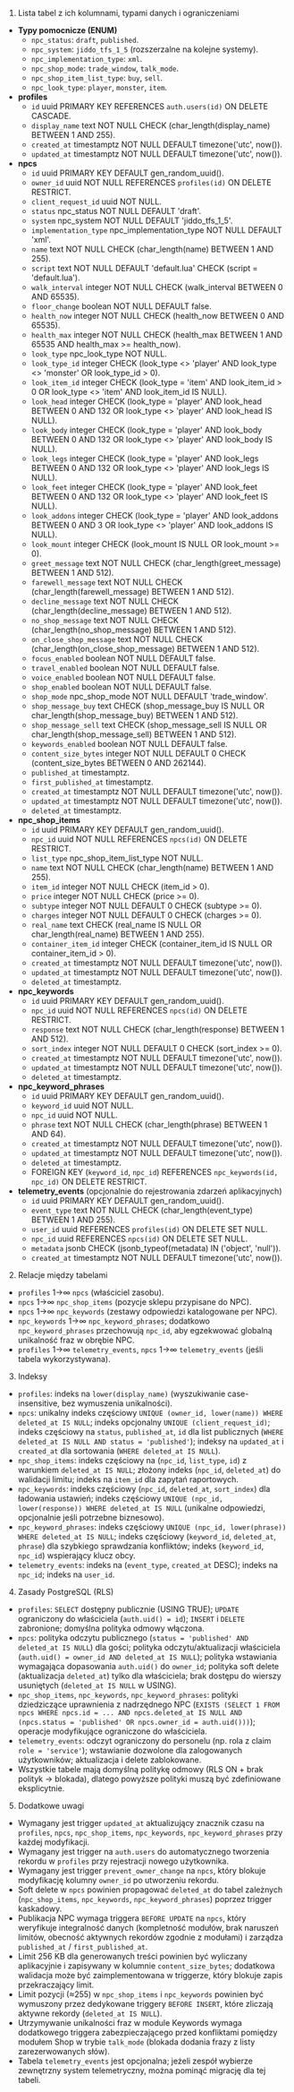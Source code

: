 1. Lista tabel z ich kolumnami, typami danych i ograniczeniami

- **Typy pomocnicze (ENUM)**
  - `npc_status`: `draft`, `published`.
  - `npc_system`: `jiddo_tfs_1_5` (rozszerzalne na kolejne systemy).
  - `npc_implementation_type`: `xml`.
  - `npc_shop_mode`: `trade_window`, `talk_mode`.
  - `npc_shop_item_list_type`: `buy`, `sell`.
  - `npc_look_type`: `player`, `monster`, `item`.
- **profiles**
  - `id` uuid PRIMARY KEY REFERENCES `auth.users(id)` ON DELETE CASCADE.
  - `display_name` text NOT NULL CHECK (char_length(display_name) BETWEEN 1 AND 255).
  - `created_at` timestamptz NOT NULL DEFAULT timezone('utc', now()).
  - `updated_at` timestamptz NOT NULL DEFAULT timezone('utc', now()).
- **npcs**
  - `id` uuid PRIMARY KEY DEFAULT gen_random_uuid().
  - `owner_id` uuid NOT NULL REFERENCES `profiles(id)` ON DELETE RESTRICT.
  - `client_request_id` uuid NOT NULL.
  - `status` npc_status NOT NULL DEFAULT 'draft'.
  - `system` npc_system NOT NULL DEFAULT 'jiddo_tfs_1_5'.
  - `implementation_type` npc_implementation_type NOT NULL DEFAULT 'xml'.
  - `name` text NOT NULL CHECK (char_length(name) BETWEEN 1 AND 255).
  - `script` text NOT NULL DEFAULT 'default.lua' CHECK (script = 'default.lua').
  - `walk_interval` integer NOT NULL CHECK (walk_interval BETWEEN 0 AND 65535).
  - `floor_change` boolean NOT NULL DEFAULT false.
  - `health_now` integer NOT NULL CHECK (health_now BETWEEN 0 AND 65535).
  - `health_max` integer NOT NULL CHECK (health_max BETWEEN 1 AND 65535 AND health_max >= health_now).
  - `look_type` npc_look_type NOT NULL.
  - `look_type_id` integer CHECK (look_type <> 'player' AND look_type <> 'monster' OR look_type_id > 0).
  - `look_item_id` integer CHECK (look_type = 'item' AND look_item_id > 0 OR look_type <> 'item' AND look_item_id IS NULL).
  - `look_head` integer CHECK (look_type = 'player' AND look_head BETWEEN 0 AND 132 OR look_type <> 'player' AND look_head IS NULL).
  - `look_body` integer CHECK (look_type = 'player' AND look_body BETWEEN 0 AND 132 OR look_type <> 'player' AND look_body IS NULL).
  - `look_legs` integer CHECK (look_type = 'player' AND look_legs BETWEEN 0 AND 132 OR look_type <> 'player' AND look_legs IS NULL).
  - `look_feet` integer CHECK (look_type = 'player' AND look_feet BETWEEN 0 AND 132 OR look_type <> 'player' AND look_feet IS NULL).
  - `look_addons` integer CHECK (look_type = 'player' AND look_addons BETWEEN 0 AND 3 OR look_type <> 'player' AND look_addons IS NULL).
  - `look_mount` integer CHECK (look_mount IS NULL OR look_mount >= 0).
  - `greet_message` text NOT NULL CHECK (char_length(greet_message) BETWEEN 1 AND 512).
  - `farewell_message` text NOT NULL CHECK (char_length(farewell_message) BETWEEN 1 AND 512).
  - `decline_message` text NOT NULL CHECK (char_length(decline_message) BETWEEN 1 AND 512).
  - `no_shop_message` text NOT NULL CHECK (char_length(no_shop_message) BETWEEN 1 AND 512).
  - `on_close_shop_message` text NOT NULL CHECK (char_length(on_close_shop_message) BETWEEN 1 AND 512).
  - `focus_enabled` boolean NOT NULL DEFAULT false.
  - `travel_enabled` boolean NOT NULL DEFAULT false.
  - `voice_enabled` boolean NOT NULL DEFAULT false.
  - `shop_enabled` boolean NOT NULL DEFAULT false.
  - `shop_mode` npc_shop_mode NOT NULL DEFAULT 'trade_window'.
  - `shop_message_buy` text CHECK (shop_message_buy IS NULL OR char_length(shop_message_buy) BETWEEN 1 AND 512).
  - `shop_message_sell` text CHECK (shop_message_sell IS NULL OR char_length(shop_message_sell) BETWEEN 1 AND 512).
  - `keywords_enabled` boolean NOT NULL DEFAULT false.
  - `content_size_bytes` integer NOT NULL DEFAULT 0 CHECK (content_size_bytes BETWEEN 0 AND 262144).
  - `published_at` timestamptz.
  - `first_published_at` timestamptz.
  - `created_at` timestamptz NOT NULL DEFAULT timezone('utc', now()).
  - `updated_at` timestamptz NOT NULL DEFAULT timezone('utc', now()).
  - `deleted_at` timestamptz.
- **npc_shop_items**
  - `id` uuid PRIMARY KEY DEFAULT gen_random_uuid().
  - `npc_id` uuid NOT NULL REFERENCES `npcs(id)` ON DELETE RESTRICT.
  - `list_type` npc_shop_item_list_type NOT NULL.
  - `name` text NOT NULL CHECK (char_length(name) BETWEEN 1 AND 255).
  - `item_id` integer NOT NULL CHECK (item_id > 0).
  - `price` integer NOT NULL CHECK (price >= 0).
  - `subtype` integer NOT NULL DEFAULT 0 CHECK (subtype >= 0).
  - `charges` integer NOT NULL DEFAULT 0 CHECK (charges >= 0).
  - `real_name` text CHECK (real_name IS NULL OR char_length(real_name) BETWEEN 1 AND 255).
  - `container_item_id` integer CHECK (container_item_id IS NULL OR container_item_id > 0).
  - `created_at` timestamptz NOT NULL DEFAULT timezone('utc', now()).
  - `updated_at` timestamptz NOT NULL DEFAULT timezone('utc', now()).
  - `deleted_at` timestamptz.
- **npc_keywords**
  - `id` uuid PRIMARY KEY DEFAULT gen_random_uuid().
  - `npc_id` uuid NOT NULL REFERENCES `npcs(id)` ON DELETE RESTRICT.
  - `response` text NOT NULL CHECK (char_length(response) BETWEEN 1 AND 512).
  - `sort_index` integer NOT NULL DEFAULT 0 CHECK (sort_index >= 0).
  - `created_at` timestamptz NOT NULL DEFAULT timezone('utc', now()).
  - `updated_at` timestamptz NOT NULL DEFAULT timezone('utc', now()).
  - `deleted_at` timestamptz.
- **npc_keyword_phrases**
  - `id` uuid PRIMARY KEY DEFAULT gen_random_uuid().
  - `keyword_id` uuid NOT NULL.
  - `npc_id` uuid NOT NULL.
  - `phrase` text NOT NULL CHECK (char_length(phrase) BETWEEN 1 AND 64).
  - `created_at` timestamptz NOT NULL DEFAULT timezone('utc', now()).
  - `updated_at` timestamptz NOT NULL DEFAULT timezone('utc', now()).
  - `deleted_at` timestamptz.
  - FOREIGN KEY (`keyword_id`, `npc_id`) REFERENCES `npc_keywords(id, npc_id)` ON DELETE RESTRICT.
- **telemetry_events** (opcjonalnie do rejestrowania zdarzeń aplikacyjnych)
  - `id` uuid PRIMARY KEY DEFAULT gen_random_uuid().
  - `event_type` text NOT NULL CHECK (char_length(event_type) BETWEEN 1 AND 255).
  - `user_id` uuid REFERENCES `profiles(id)` ON DELETE SET NULL.
  - `npc_id` uuid REFERENCES `npcs(id)` ON DELETE SET NULL.
  - `metadata` jsonb CHECK (jsonb_typeof(metadata) IN ('object', 'null')).
  - `created_at` timestamptz NOT NULL DEFAULT timezone('utc', now()).

2. Relacje między tabelami

- `profiles` 1→∞ `npcs` (właściciel zasobu).
- `npcs` 1→∞ `npc_shop_items` (pozycje sklepu przypisane do NPC).
- `npcs` 1→∞ `npc_keywords` (zestawy odpowiedzi katalogowane per NPC).
- `npc_keywords` 1→∞ `npc_keyword_phrases`; dodatkowo `npc_keyword_phrases` przechowują `npc_id`, aby egzekwować globalną unikalność fraz w obrębie NPC.
- `profiles` 1→∞ `telemetry_events`, `npcs` 1→∞ `telemetry_events` (jeśli tabela wykorzystywana).

3. Indeksy

- `profiles`: indeks na `lower(display_name)` (wyszukiwanie case-insensitive, bez wymuszenia unikalności).
- `npcs`: unikalny indeks częściowy `UNIQUE (owner_id, lower(name)) WHERE deleted_at IS NULL`; indeks opcjonalny `UNIQUE (client_request_id)`; indeks częściowy na `status`, `published_at`, `id` dla list publicznych (`WHERE deleted_at IS NULL AND status = 'published'`); indeksy na `updated_at` i `created_at` dla sortowania (`WHERE deleted_at IS NULL`).
- `npc_shop_items`: indeks częściowy na (`npc_id`, `list_type`, `id`) z warunkiem `deleted_at IS NULL`; złożony indeks (`npc_id`, `deleted_at`) do walidacji limitu; indeks na `item_id` dla zapytań raportowych.
- `npc_keywords`: indeks częściowy (`npc_id`, `deleted_at`, `sort_index`) dla ładowania ustawień; indeks częściowy `UNIQUE (npc_id, lower(response)) WHERE deleted_at IS NULL` (unikalne odpowiedzi, opcjonalnie jeśli potrzebne biznesowo).
- `npc_keyword_phrases`: indeks częściowy `UNIQUE (npc_id, lower(phrase)) WHERE deleted_at IS NULL`; indeks częściowy (`keyword_id`, `deleted_at`, `phrase`) dla szybkiego sprawdzania konfliktów; indeks (`keyword_id`, `npc_id`) wspierający klucz obcy.
- `telemetry_events`: indeks na (`event_type`, `created_at` DESC); indeks na `npc_id`; indeks na `user_id`.

4. Zasady PostgreSQL (RLS)

- `profiles`: `SELECT` dostępny publicznie (USING TRUE); `UPDATE` ograniczony do właściciela (`auth.uid() = id`); `INSERT` i `DELETE` zabronione; domyślna polityka odmowy włączona.
- `npcs`: polityka odczytu publicznego (`status = 'published' AND deleted_at IS NULL`) dla gości; polityka odczytu/aktualizacji właściciela (`auth.uid() = owner_id AND deleted_at IS NULL`); polityka wstawiania wymagająca dopasowania `auth.uid()` do `owner_id`; polityka soft delete (aktualizacja `deleted_at`) tylko dla właściciela; brak dostępu do wierszy usuniętych (`deleted_at IS NULL` w USING).
- `npc_shop_items`, `npc_keywords`, `npc_keyword_phrases`: polityki dziedziczące uprawnienia z nadrzędnego NPC (`EXISTS (SELECT 1 FROM npcs WHERE npcs.id = ... AND npcs.deleted_at IS NULL AND (npcs.status = 'published' OR npcs.owner_id = auth.uid()))`); operacje modyfikujące ograniczone do właściciela.
- `telemetry_events`: odczyt ograniczony do personelu (np. rola z claim `role = 'service'`); wstawianie dozwolone dla zalogowanych użytkowników; aktualizacja i delete zablokowane.
- Wszystkie tabele mają domyślną politykę odmowy (RLS ON + brak polityk → blokada), dlatego powyższe polityki muszą być zdefiniowane eksplicytnie.

5. Dodatkowe uwagi

- Wymagany jest trigger `updated_at` aktualizujący znacznik czasu na `profiles`, `npcs`, `npc_shop_items`, `npc_keywords`, `npc_keyword_phrases` przy każdej modyfikacji.
- Wymagany jest trigger na `auth.users` do automatycznego tworzenia rekordu w `profiles` przy rejestracji nowego użytkownika.
- Wymagany jest trigger `prevent_owner_change` na `npcs`, który blokuje modyfikację kolumny `owner_id` po utworzeniu rekordu.
- Soft delete w `npcs` powinien propagować `deleted_at` do tabel zależnych (`npc_shop_items`, `npc_keywords`, `npc_keyword_phrases`) poprzez trigger kaskadowy.
- Publikacja NPC wymaga triggera `BEFORE UPDATE` na `npcs`, który weryfikuje integralność danych (kompletność modułów, brak naruszeń limitów, obecność aktywnych rekordów zgodnie z modułami) i zarządza `published_at` / `first_published_at`.
- Limit 256 KB dla generowanych treści powinien być wyliczany aplikacyjnie i zapisywany w kolumnie `content_size_bytes`; dodatkowa walidacja może być zaimplementowana w triggerze, który blokuje zapis przekraczający limit.
- Limit pozycji (≈255) w `npc_shop_items` i `npc_keywords` powinien być wymuszony przez dedykowane triggery `BEFORE INSERT`, które zliczają aktywne rekordy (`deleted_at IS NULL`).
- Utrzymywanie unikalności fraz w module Keywords wymaga dodatkowego triggera zabezpieczającego przed konfliktami pomiędzy modułem Shop w trybie `talk_mode` (blokada dodania frazy z listy zarezerwowanych słów).
- Tabela `telemetry_events` jest opcjonalna; jeżeli zespół wybierze zewnętrzny system telemetryczny, można pominąć migrację dla tej tabeli.
